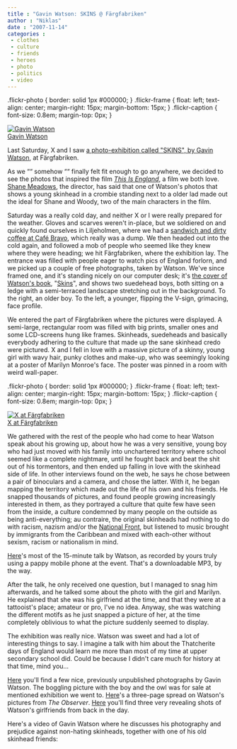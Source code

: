 ```yaml
---
title : "Gavin Watson: SKINS @ Färgfabriken"
author : "Niklas"
date : "2007-11-14"
categories : 
 - clothes
 - culture
 - friends
 - heroes
 - photo
 - politics
 - video
---
```


.flickr-photo { border: solid 1px #000000; } .flickr-frame { float: left; text-align: center; margin-right: 15px; margin-bottom: 15px; } .flickr-caption { font-size: 0.8em; margin-top: 0px; }

[![Gavin Watson](http://farm3.static.flickr.com/2035/1950386778_35a5796af5_m.jpg)](http://www.flickr.com/photos/pivic/1950386778/ "Gavin Watson")  
[Gavin Watson](http://www.flickr.com/photos/pivic/1950386778/)  

Last Saturday, X and I saw [a photo-exhibition called "SKINS", by Gavin Watson](http://fargfabriken.se/index.php?tabell=content&id=180), at Färgfabriken.

As we ““ somehow ““ finally felt fit enough to go anywhere, we decided to see the photos that inspired the film _[This Is England](http://www.imdb.com/title/tt0480025)_, a film we both love. [Shane Meadows](http://www.myspace.com/shanemeadows), the director, has said that one of Watson's photos that shows a young skinhead in a crombie standing next to a older lad made out the ideal for Shane and Woody, two of the main characters in the film.

Saturday was a really cold day, and neither X or I were really prepared for the weather. Gloves and scarves weren't in-place, but we soldiered on and quickly found ourselves in Liljeholmen, where we had a [sandwich and dirty coffee at Café Bravo](http://www.flickr.com/photos/pivic/1950225752), which really was a dump. We then headed out into the cold again, and followed a mob of people who seemed like they knew where they were heading; we hit Färgfabriken, where the exhibition lay. The entrance was filled with people eager to watch pics of England forlorn, and we picked up a couple of free photographs, taken by Watson. We've since framed one, and it's standing nicely on our computer desk; it's [the cover of Watson's book](http://img216.imageshack.us/my.php?image=skinsdb3.jpg), "[Skins](http://www.amazon.com/Skins-Gavin-Watson/dp/1587540169)", and shows two suedehead boys, both sitting on a ledge with a semi-terraced landscape stretching out in the background. To the right, an older boy. To the left, a younger, flipping the V-sign, grimacing, face profile.

We entered the part of Färgfabriken where the pictures were displayed. A semi-large, rectangular room was filled with big prints, smaller ones and some LCD-screens hung like frames. Skinheads, suedeheads and basically everybody adhering to the culture that made up the sane skinhead credo were pictured. X and I fell in love with a massive picture of a skinny, young girl with wavy hair, punky clothes and make-up, who was seemingly looking at a poster of Marilyn Monroe's face. The poster was pinned in a room with weird wall-paper.

.flickr-photo { border: solid 1px #000000; } .flickr-frame { float: left; text-align: center; margin-right: 15px; margin-bottom: 15px; } .flickr-caption { font-size: 0.8em; margin-top: 0px; }

[![X at Färgfabriken](http://farm3.static.flickr.com/2102/1949569685_ec73e26882_m.jpg)](http://www.flickr.com/photos/pivic/1949569685/ "X at Färgfabriken")  
[X at Färgfabriken](http://www.flickr.com/photos/pivic/1949569685/)  

We gathered with the rest of the people who had come to hear Watson speak about his growing up, about how he was a very sensitive, young boy who had just moved with his family into unchartered territory where school seemed like a complete nightmare, until he fought back and beat the shit out of his tormentors, and then ended up falling in love with the skinhead side of life. In other interviews found on the web, he says he chose between a pair of binoculars and a camera, and chose the latter. With it, he began mapping the territory which made out the life of his own and his friends. He snapped thousands of pictures, and found people growing increasingly interested in them, as they portrayed a culture that quite few have seen from the inside, a culture condemned by many people on the outside as being anti-everything; au contraire, the original skinheads had nothing to do with racism, nazism and/or the [National Front](http://en.wikipedia.org/wiki/British_National_Front), but listened to music brought by immigrants from the Caribbean and mixed with each-other without sexism, racism or nationalism in mind.

[Here](https://niklasblog.com/wp-content/2007-11-14-gavinwatson.mp3)'s most of the 15-minute talk by Watson, as recorded by yours truly using a pappy mobile phone at the event. That's a downloadable MP3, by the way.

After the talk, he only received one question, but I managed to snag him afterwards, and he talked some about the photo with the girl and Marilyn. He explained that she was his girlfriend at the time, and that they were at a tattooist's place; amateur or pro, I've no idea. Anyway, she was watching the different motifs as he just snapped a picture of her, at the time completely oblivious to what the picture suddenly seemed to display.

The exhibition was really nice. Watson was sweet and had a lot of interesting things to say. I imagine a talk with him about the Thatcherite days of England would learn me more than most of my time at upper secondary school did. Could be because I didn't care much for history at that time, mind you...

[Here](http://www.viceland.com/int/v14n2/htdocs/pictures.php?country=uk) you'll find a few nice, previously unpublished photographs by Gavin Watson. The boggling picture with the boy and the owl was for sale at mentioned exhibition we went to. [Here](http://vice.typepad.com/vice_magazine/2007/04/post.html#more)'s a three-page spread on Watson's pictures from _The Observer_. [Here](http://www.viceland.com/int/v14n7/htdocs/gavin.php?country=uk) you'll find three very revealing shots of Watson's girlfriends from back in the day.

Here's a video of Gavin Watson where he discusses his photography and prejudice against non-hating skinheads, together with one of his old skinhead friends:
